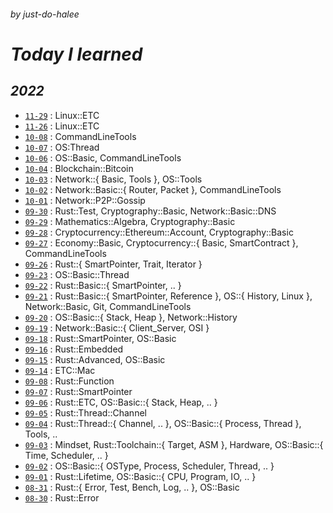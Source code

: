 ###### _by just-do-halee_

# _Today I learned_

## **_2022_**

- [`11-29`](./2022/1129/README.md) : Linux::ETC
- [`11-26`](./2022/1126/README.md) : Linux::ETC
- [`10-08`](./2022/1008/README.md) : CommandLineTools
- [`10-07`](./2022/1007/README.md) : OS:Thread
- [`10-06`](./2022/1006/README.md) : OS::Basic, CommandLineTools
- [`10-04`](./2022/1004/README.md) : Blockchain::Bitcoin
- [`10-03`](./2022/1003/README.md) : Network::{ Basic, Tools }, OS::Tools
- [`10-02`](./2022/1002/README.md) : Network::Basic::{ Router,
  Packet }, CommandLineTools
- [`10-01`](./2022/1001/README.md) : Network::P2P::Gossip
- [`09-30`](./2022/0930/README.md) : Rust::Test,
  Cryptography::Basic,
  Network::Basic::DNS
- [`09-29`](./2022/0929/README.md) : Mathematics::Algebra, Cryptography::Basic
- [`09-28`](./2022/0928/README.md) : Cryptocurrency::Ethereum::Account, Cryptography::Basic
- [`09-27`](./2022/0927/README.md) : Economy::Basic, Cryptocurrency::{ Basic, SmartContract }, CommandLineTools
- [`09-26`](./2022/0926/README.md) : Rust::{ SmartPointer, Trait, Iterator }
- [`09-23`](./2022/0923/README.md) : OS::Basic::Thread
- [`09-22`](./2022/0922/README.md) : Rust::Basic::{ SmartPointer, .. }
- [`09-21`](./2022/0921/README.md) : Rust::Basic::{ SmartPointer, Reference }, OS::{ History, Linux }, Network::Basic, Git, CommandLineTools
- [`09-20`](./2022/0920/README.md) : OS::Basic::{ Stack, Heap }, Network::History
- [`09-19`](./2022/0919/README.md) : Network::Basic::{ Client_Server, OSI }
- [`09-18`](./2022/0918/README.md) : Rust::SmartPointer, OS::Basic
- [`09-16`](./2022/0916/README.md) : Rust::Embedded
- [`09-15`](./2022/0915/README.md) : Rust::Advanced, OS::Basic
- [`09-14`](./2022/0914/README.md) : ETC::Mac
- [`09-08`](./2022/0908/README.md) : Rust::Function
- [`09-07`](./2022/0907/README.md) : Rust::SmartPointer
- [`09-06`](./2022/0906/README.md) : Rust::ETC, OS::Basic::{ Stack, Heap, .. }
- [`09-05`](./2022/0905/README.md) : Rust::Thread::Channel
- [`09-04`](./2022/0904/README.md) : Rust::Thread::{ Channel, .. }, OS::Basic::{ Process, Thread }, Tools, ..
- [`09-03`](./2022/0903/README.md) : Mindset, Rust::Toolchain::{ Target, ASM }, Hardware, OS::Basic::{ Time, Scheduler, .. }
- [`09-02`](./2022/0902/README.md) : OS::Basic::{ OSType, Process, Scheduler, Thread, .. }
- [`09-01`](./2022/0901/README.md) : Rust::Lifetime, OS::Basic::{ CPU, Program, IO, .. }
- [`08-31`](./2022/0831/README.md) : Rust::{ Error, Test, Bench, Log, .. }, OS::Basic
- [`08-30`](./2022/0830/README.md) : Rust::Error
